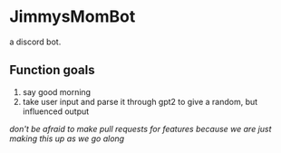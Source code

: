 # JimmysMomBot
a discord bot.

## Function goals

1. say good morning
2. take user input and parse it through gpt2 to give a random, but influenced output

*don't be afraid to make pull requests for features because we are just making this up as we go along*
